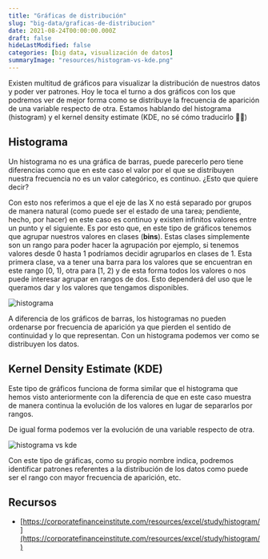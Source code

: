 ```yaml
---
title: "Gráficas de distribución"
slug: "big-data/graficas-de-distribucion"
date: 2021-08-24T00:00:00.000Z
draft: false
hideLastModified: false
categories: [big data, visualización de datos]
summaryImage: "resources/histogram-vs-kde.png"
---
```


Existen multitud de gráficos para visualizar la distribución de nuestros datos y poder ver patrones. Hoy le toca el turno a dos gráficos con los que podremos ver de mejor forma como se distribuye la frecuencia de aparición de una variable respecto de otra. Estamos hablando del histograma (histogram) y el kernel density estimate (KDE, no sé cómo traducirlo 🤷‍♀️)

## Histograma

Un histograma no es una gráfica de barras, puede parecerlo pero tiene diferencias como que en este caso el valor por el que se distribuyen nuestra frecuencia no es un valor categórico, es continuo. ¿Esto que quiere decir?

Con esto nos referimos a que el eje de las X no está separado por grupos de manera natural (como puede ser el estado de una tarea; pendiente, hecho, por hacer) en este caso es continuo y existen infinitos valores entre un punto y el siguiente. Es por esto que, en este tipo de gráficos tenemos que agrupar nuestros valores en clases (**bins**). Estas clases simplemente son un rango para poder hacer la agrupación por ejemplo, si tenemos valores desde 0 hasta 1 podríamos decidir agruparlos en clases de 1. Esta primera clase, va a tener una barra para los valores que se encuentran en este rango [0, 1), otra para [1, 2) y de esta forma todos los valores o nos puede interesar agrupar en rangos de dos. Esto dependerá del uso que le queramos dar y los valores que tengamos disponibles.

![histograma](/images/posts/big-data/histogram.png)

A diferencia de los gráficos de barras, los histogramas no pueden ordenarse por frecuencia de aparición ya que pierden el sentido de continuidad y lo que representan. Con un histograma podemos ver como se distribuyen los datos.

## Kernel Density Estimate (KDE)

Este tipo de gráficos funciona de forma similar que el histograma que hemos visto anteriormente con la diferencia de que en este caso muestra de manera continua la evolución de los valores en lugar de separarlos por rangos.

De igual forma podemos ver la evolución de una variable respecto de otra.

![histograma vs kde](/images/posts/big-data/histogram-vs-kde.png)

Con este tipo de gráficas, como su propio nombre indica, podremos identificar patrones referentes a la distribución de los datos como puede ser el rango con mayor frecuencia de aparición, etc.

## Recursos

- [https://corporatefinanceinstitute.com/resources/excel/study/histogram/](https://corporatefinanceinstitute.com/resources/excel/study/histogram/)
